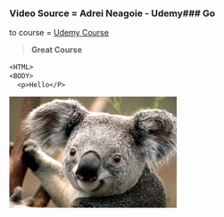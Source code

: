 ### Video Source = Adrei Neagoie - Udemy### Go 
to course = [Udemy Course](https://www.udemy.com/course/complete-react-developer-zero-to-mastery/learn/lecture/14987272?start=15#overview)
> **Great Course**

    <HTML>
    <BODY>
      <p>Hello</P>
      
 
 <img src="./003.jpg" width="300" height="200" />


